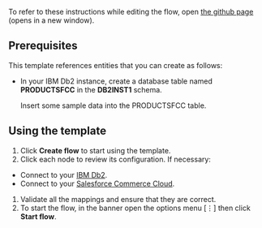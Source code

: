 To refer to these instructions while editing the flow, open [the github page](https://github.com/ot4i/app-connect-templates/blob/master/resources/markdown/Sync%20products%20from%20IBM%20Db2%20to%20Salesforce%20Commerce%20Cloud_instructions.md) (opens in a new window).

## Prerequisites

This template references entities that you can create as follows:

- In your IBM Db2 instance, create a database table named **PRODUCTSFCC** in the **DB2INST1** schema.

  Insert some sample data into the PRODUCTSFCC table.

## Using the template

1. Click **Create flow** to start using the template.
1. Click each node to review its configuration. If necessary:
  - Connect to your [IBM Db2](https://developer.ibm.com/integration/docs/app-connect/how-to-guides-for-apps/use-ibm-app-connect-ibm-db2/).
  - Connect to your [Salesforce Commerce Cloud](https://developer.ibm.com/integration/docs/app-connect/how-to-guides-for-apps/how-to-use-ibm-app-connect-with-salesforce-commerce-cloud/).
1. Validate all the mappings and ensure that they are correct.
1. To start the flow, in the banner open the options menu [&#8942;] then click **Start flow**.
